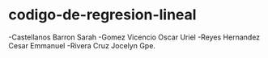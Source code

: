 # codigo-de-regresion-lineal
-Castellanos Barron Sarah -Gomez Vicencio Oscar Uriel -Reyes Hernandez Cesar Emmanuel -Rivera Cruz Jocelyn Gpe.
